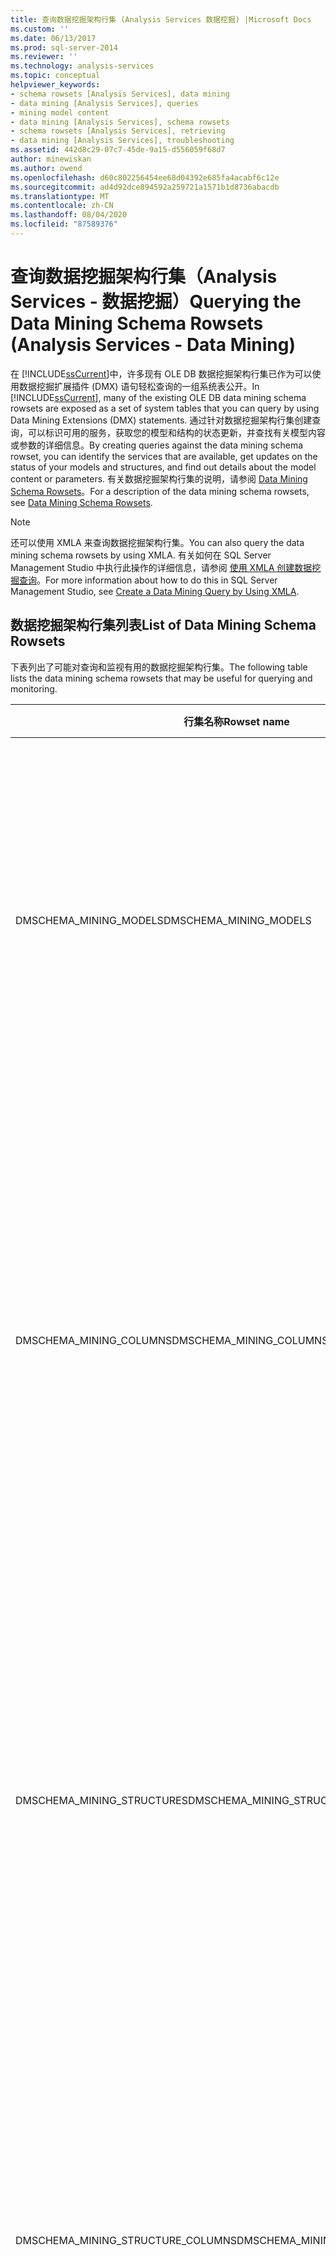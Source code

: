 ```yaml
---
title: 查询数据挖掘架构行集 (Analysis Services 数据挖掘) |Microsoft Docs
ms.custom: ''
ms.date: 06/13/2017
ms.prod: sql-server-2014
ms.reviewer: ''
ms.technology: analysis-services
ms.topic: conceptual
helpviewer_keywords:
- schema rowsets [Analysis Services], data mining
- data mining [Analysis Services], queries
- mining model content
- data mining [Analysis Services], schema rowsets
- schema rowsets [Analysis Services], retrieving
- data mining [Analysis Services], troubleshooting
ms.assetid: 442d8c29-07c7-45de-9a15-d556059f68d7
author: minewiskan
ms.author: owend
ms.openlocfilehash: d60c802256454ee68d04392e685fa4acabf6c12e
ms.sourcegitcommit: ad4d92dce894592a259721a1571b1d8736abacdb
ms.translationtype: MT
ms.contentlocale: zh-CN
ms.lasthandoff: 08/04/2020
ms.locfileid: "87589376"
---
```

# <a name="querying-the-data-mining-schema-rowsets-analysis-services---data-mining"></a><span data-ttu-id="cabda-102">查询数据挖掘架构行集（Analysis Services - 数据挖掘）</span><span class="sxs-lookup"><span data-stu-id="cabda-102">Querying the Data Mining Schema Rowsets (Analysis Services - Data Mining)</span></span>
  <span data-ttu-id="cabda-103">在 [!INCLUDE[ssCurrent](../../includes/sscurrent-md.md)]中，许多现有 OLE DB 数据挖掘架构行集已作为可以使用数据挖掘扩展插件 (DMX) 语句轻松查询的一组系统表公开。</span><span class="sxs-lookup"><span data-stu-id="cabda-103">In [!INCLUDE[ssCurrent](../../includes/sscurrent-md.md)], many of the existing OLE DB data mining schema rowsets are exposed as a set of system tables that you can query by using Data Mining Extensions (DMX) statements.</span></span> <span data-ttu-id="cabda-104">通过针对数据挖掘架构行集创建查询，可以标识可用的服务，获取您的模型和结构的状态更新，并查找有关模型内容或参数的详细信息。</span><span class="sxs-lookup"><span data-stu-id="cabda-104">By creating queries against the data mining schema rowset, you can identify the services that are available, get updates on the status of your models and structures, and find out details about the model content or parameters.</span></span> <span data-ttu-id="cabda-105">有关数据挖掘架构行集的说明，请参阅 [Data Mining Schema Rowsets](../../relational-databases/native-client-ole-db-rowsets/rowsets.md)。</span><span class="sxs-lookup"><span data-stu-id="cabda-105">For a description of the data mining schema rowsets, see [Data Mining Schema Rowsets](../../relational-databases/native-client-ole-db-rowsets/rowsets.md).</span></span>  
  
> [!NOTE]  
>  <span data-ttu-id="cabda-106">还可以使用 XMLA 来查询数据挖掘架构行集。</span><span class="sxs-lookup"><span data-stu-id="cabda-106">You can also query the data mining schema rowsets by using XMLA.</span></span> <span data-ttu-id="cabda-107">有关如何在 SQL Server Management Studio 中执行此操作的详细信息，请参阅 [使用 XMLA 创建数据挖掘查询](create-a-data-mining-query-by-using-xmla.md)。</span><span class="sxs-lookup"><span data-stu-id="cabda-107">For more information about how to do this in SQL Server Management Studio, see [Create a Data Mining Query by Using XMLA](create-a-data-mining-query-by-using-xmla.md).</span></span>  
  
## <a name="list-of-data-mining-schema-rowsets"></a><span data-ttu-id="cabda-108">数据挖掘架构行集列表</span><span class="sxs-lookup"><span data-stu-id="cabda-108">List of Data Mining Schema Rowsets</span></span>  
 <span data-ttu-id="cabda-109">下表列出了可能对查询和监视有用的数据挖掘架构行集。</span><span class="sxs-lookup"><span data-stu-id="cabda-109">The following table lists the data mining schema rowsets that may be useful for querying and monitoring.</span></span>  
  
|<span data-ttu-id="cabda-110">行集名称</span><span class="sxs-lookup"><span data-stu-id="cabda-110">Rowset name</span></span>|<span data-ttu-id="cabda-111">说明</span><span class="sxs-lookup"><span data-stu-id="cabda-111">Description</span></span>|  
|-----------------|-----------------|  
|<span data-ttu-id="cabda-112">DMSCHEMA_MINING_MODELS</span><span class="sxs-lookup"><span data-stu-id="cabda-112">DMSCHEMA_MINING_MODELS</span></span>|<span data-ttu-id="cabda-113">列出了当前上下文中的所有挖掘模型。</span><span class="sxs-lookup"><span data-stu-id="cabda-113">Lists all mining models in the current context.</span></span><br /><br /> <span data-ttu-id="cabda-114">包括诸如创建日期、创建模型时所用的参数以及定型集大小等信息。</span><span class="sxs-lookup"><span data-stu-id="cabda-114">Includes such information as the date created, parameters used to create the model, and the size of the training set.</span></span>|  
|<span data-ttu-id="cabda-115">DMSCHEMA_MINING_COLUMNS</span><span class="sxs-lookup"><span data-stu-id="cabda-115">DMSCHEMA_MINING_COLUMNS</span></span>|<span data-ttu-id="cabda-116">列出了当前上下文中在挖掘模型中使用的所有列。</span><span class="sxs-lookup"><span data-stu-id="cabda-116">Lists all columns used in mining models in the current context.</span></span><br /><br /> <span data-ttu-id="cabda-117">信息包括到挖掘结构源列的映射、数据类型、精度以及可与列一起使用的预测函数。</span><span class="sxs-lookup"><span data-stu-id="cabda-117">Information includes mapping to mining structure source column, data type, precision, and prediction functions that can be used with the column.</span></span>|  
|<span data-ttu-id="cabda-118">DMSCHEMA_MINING_STRUCTURES</span><span class="sxs-lookup"><span data-stu-id="cabda-118">DMSCHEMA_MINING_STRUCTURES</span></span>|<span data-ttu-id="cabda-119">列出了当前上下文中的所有挖掘结构。</span><span class="sxs-lookup"><span data-stu-id="cabda-119">Lists all mining structure in the current context.</span></span><br /><br /> <span data-ttu-id="cabda-120">信息包括结构是否填充、上次处理结构的日期以及结构的维持数据集的定义（如果有）。</span><span class="sxs-lookup"><span data-stu-id="cabda-120">Information includes whether the structure is populated, the date the structure was last processed, and the definition of the holdout data set for the structure, if any.</span></span>|  
|<span data-ttu-id="cabda-121">DMSCHEMA_MINING_STRUCTURE_COLUMNS</span><span class="sxs-lookup"><span data-stu-id="cabda-121">DMSCHEMA_MINING_STRUCTURE_COLUMNS</span></span>|<span data-ttu-id="cabda-122">列出了当前上下文中在挖掘结构中使用的所有列。</span><span class="sxs-lookup"><span data-stu-id="cabda-122">Lists all columns used in mining structures in the current context.</span></span><br /><br /> <span data-ttu-id="cabda-123">信息包括内容类型和数据类型、为 Null 性以及列是否包含嵌套的表数据。</span><span class="sxs-lookup"><span data-stu-id="cabda-123">Information includes content type and data type, nullability, and whether the column contains nested table data.</span></span>|  
|<span data-ttu-id="cabda-124">DMSCHEMA_MINING_SERVICES</span><span class="sxs-lookup"><span data-stu-id="cabda-124">DMSCHEMA_MINING_SERVICES</span></span>|<span data-ttu-id="cabda-125">列出了在指定服务器上可用的所有挖掘服务（或算法）。</span><span class="sxs-lookup"><span data-stu-id="cabda-125">Lists all mining services, or algorithms, that are available on the specified server.</span></span><br /><br /> <span data-ttu-id="cabda-126">信息包括支持的建模标志、输入类型和支持的数据源类型。</span><span class="sxs-lookup"><span data-stu-id="cabda-126">Information includes supported modeling flags, input types, and supported data source types.</span></span>|  
|<span data-ttu-id="cabda-127">DMSCHEMA_MINING_SERVICE_PARAMETERS</span><span class="sxs-lookup"><span data-stu-id="cabda-127">DMSCHEMA_MINING_SERVICE_PARAMETERS</span></span>|<span data-ttu-id="cabda-128">列出了在当前实例上可用的挖掘服务的所有参数。</span><span class="sxs-lookup"><span data-stu-id="cabda-128">Lists all parameters for the mining services that are available on the current instance.</span></span><br /><br /> <span data-ttu-id="cabda-129">信息包括每个参数的数据类型、默认值以及上限和下限。</span><span class="sxs-lookup"><span data-stu-id="cabda-129">Information includes the data type for each parameter, the default values, and the upper and lower limits.</span></span>|  
|<span data-ttu-id="cabda-130">DMSCHEMA_MODEL_CONTENT</span><span class="sxs-lookup"><span data-stu-id="cabda-130">DMSCHEMA_MODEL_CONTENT</span></span>|<span data-ttu-id="cabda-131">如果模型已处理，则返回模型的内容。</span><span class="sxs-lookup"><span data-stu-id="cabda-131">Returns the content of the model if the model has been processed.</span></span><br /><br /> <span data-ttu-id="cabda-132">有关详细信息，请参阅[挖掘模型内容（Analysis Services - 数据挖掘）](mining-model-content-analysis-services-data-mining.md)。</span><span class="sxs-lookup"><span data-stu-id="cabda-132">For more information, see [Mining Model Content &#40;Analysis Services - Data Mining&#41;](mining-model-content-analysis-services-data-mining.md).</span></span>|  
|<span data-ttu-id="cabda-133">DBSCHEMA_CATALOGS</span><span class="sxs-lookup"><span data-stu-id="cabda-133">DBSCHEMA_CATALOGS</span></span>|<span data-ttu-id="cabda-134">列出了当前 Analysis Services 实例中的所有数据库（目录）。</span><span class="sxs-lookup"><span data-stu-id="cabda-134">Lists all databases (catalogs) in the current instance of Analysis Services.</span></span>|  
|<span data-ttu-id="cabda-135">MDSCHEMA_INPUT_DATASOURCES</span><span class="sxs-lookup"><span data-stu-id="cabda-135">MDSCHEMA_INPUT_DATASOURCES</span></span>|<span data-ttu-id="cabda-136">列出了当前 Analysis Services 实例中的所有数据源。</span><span class="sxs-lookup"><span data-stu-id="cabda-136">Lists all data sources in the current instance of Analysis Services.</span></span>|  
  
> [!NOTE]  
>  <span data-ttu-id="cabda-137">表中的列表不完整；它仅显示针对疑难解答可能最受关注的那些行集。</span><span class="sxs-lookup"><span data-stu-id="cabda-137">The list in the table is not comprehensive; it shows only those rowsets that may be of most interest for troubleshooting.</span></span>  
  
## <a name="examples"></a><span data-ttu-id="cabda-138">示例</span><span class="sxs-lookup"><span data-stu-id="cabda-138">Examples</span></span>  
 <span data-ttu-id="cabda-139">下面的部分提供了一些针对数据挖掘架构行集的查询示例。</span><span class="sxs-lookup"><span data-stu-id="cabda-139">The following section provides some examples of queries against the data mining schema rowsets.</span></span>  
  
### <a name="example-1-list-data-mining-services"></a><span data-ttu-id="cabda-140">示例 1：列出数据挖掘服务</span><span class="sxs-lookup"><span data-stu-id="cabda-140">Example 1: List Data Mining Services</span></span>  
 <span data-ttu-id="cabda-141">以下查询返回在当前服务器上可用的挖掘服务（也就是启用的算法）列表。</span><span class="sxs-lookup"><span data-stu-id="cabda-141">The following query returns a list of the mining services that are available on the current server, meaning the algorithms that are enabled.</span></span> <span data-ttu-id="cabda-142">为每个挖掘服务提供的列包括可由每个算法使用的建模标志和内容类型、每个服务的 GUID，以及可能已为每个服务添加的任何预测限制。</span><span class="sxs-lookup"><span data-stu-id="cabda-142">The columns provided for each mining service include the modeling flags and content types that can be used by each algorithm, the GUID for each service, and any prediction limits that may have been added for each service.</span></span>  
  
```  
SELECT *  
FROM $system.DMSCHEMA_MINING_SERVICES  
```  
  
### <a name="example-2-list-mining-model-parameters"></a><span data-ttu-id="cabda-143">示例 2：列出挖掘模型参数</span><span class="sxs-lookup"><span data-stu-id="cabda-143">Example 2: List Mining Model Parameters</span></span>  
 <span data-ttu-id="cabda-144">下面的示例返回创建指定挖掘模型时所使用的参数：</span><span class="sxs-lookup"><span data-stu-id="cabda-144">The following example returns the parameters that were used to create a specific mining model:</span></span>  
  
```  
SELECT MINING_PARAMETERS   
FROM $system.DMSCHEMA_MINING_MODELS  
WHERE MODEL_NAME = 'TM Clustering'  
```  
  
### <a name="example-3-list-all-rowsets"></a><span data-ttu-id="cabda-145">示例 3：列出所有行集</span><span class="sxs-lookup"><span data-stu-id="cabda-145">Example 3: List All Rowsets</span></span>  
 <span data-ttu-id="cabda-146">下面的示例返回在当前服务器上可用的行集的综合性列表：</span><span class="sxs-lookup"><span data-stu-id="cabda-146">The following example returns a comprehensive list of the rowsets that are available on the current server:</span></span>  
  
```  
SELECT *   
FROM $system.DBSCHEMA_TABLES  
```  
  
## <a name="see-also"></a><span data-ttu-id="cabda-147">另请参阅</span><span class="sxs-lookup"><span data-stu-id="cabda-147">See Also</span></span>  
 [<span data-ttu-id="cabda-148">故障排除概念（Analysis Services - 数据挖掘）</span><span class="sxs-lookup"><span data-stu-id="cabda-148">Troubleshooting Concepts (Analysis Services - Data Mining)</span></span>](https://msdn.microsoft.com/library/cc645881.aspx)  
  
  
